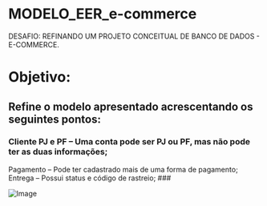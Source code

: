 # MODELO_EER_e-commerce
DESAFIO: REFINANDO UM PROJETO CONCEITUAL DE BANCO DE DADOS - E-COMMERCE.

# Objetivo: #
## Refine o modelo apresentado acrescentando os seguintes pontos: ##

### Cliente PJ e PF – Uma conta pode ser PJ ou PF, mas não pode ter as duas informações;
Pagamento – Pode ter cadastrado mais de uma forma de pagamento;
Entrega – Possui status e código de rastreio; ###

![Image](https://github.com/user-attachments/assets/a5ee0997-9025-48fc-83dd-d416c876ef4e)
